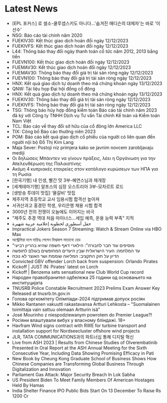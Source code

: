 # Latest News
-  [EPL 포커스] 로 셀소-쿨루셉스키도 아니다...'숨겨진 매디슨의 대체자'는 바로 '이 선수'
-  NSG: Báo cáo tài chính năm 2020
-  FUEKIV30: Kết thúc giao dịch hoán đổi ngày 12/12/2023
-  FUEKIVFS: Kết thúc giao dịch hoán đổi ngày 12/12/2023
-  L44: Thông báo thay đổi ngày thanh toán cổ tức năm 2012, 2013 bằng tiền
-  FUEVN100: Kết thúc giao dịch hoán đổi ngày 12/12/2023
-  FUEMAV30: Kết thúc giao dịch hoán đổi ngày 12/12/2023
-  FUEMAV30: Thông báo thay đổi giá trị tài sản ròng ngày 12/12/2023
-  FUEVN100: Thông báo thay đổi giá trị tài sản ròng ngày 12/12/2023
-  HNX: Kết quả giao dịch tự doanh theo mã chứng khoán ngày 13/12/2023
-  QNW: Tài liệu họp Đại hội đồng cổ đông
-  HNX: Kết quả giao dịch tự doanh theo mã chứng khoán ngày 13/12/2023
-  FUEKIV30: Thông báo thay đổi giá trị tài sản ròng ngày 12/12/2023
-  FUEKIVFS: Thông báo thay đổi giá trị tài sản ròng ngày 12/12/2023
-  TSG: Thông báo hủy hợp đồng kiểm toán Báo cáo tài chính năm 2023 đã ký với Công ty TNHH Dịch vụ Tư vấn Tài chính Kế toán và Kiểm toán Nam Việt
-  TCL: Báo cáo về thay đổi sở hữu của cổ đông lớn America LLC
-  TIX: Công bố Báo cáo thường niên 2023
-  POM: Báo cáo kết quả giao dịch cổ phiếu của người có liên quan đến người nội bộ Đỗ Thị Kim Lang
-  Maja Sever: Postoji niz primjera kako se javnim novcem zarobljavaju mediji
-  Οι δηλώσεις Μπάιντεν να γίνουν πράξεις, λέει η Οργάνωση για την Απελευθέρωση της Παλαιστίνης
-  Ακόμη 4 κυπριακές εταιρείες στον κατάλογο κυρώσεων των ΗΠΑ για τη Ρωσία
-  [한국기행] 내 인생, 빨간 맛 3부-혜연스님과 채개장
-  [세계테마기행] 알프스의 심장 오스트리아 3부-모차르트 로드
-  [생방송 투데이 맛집] ‘물갈비’ 맛집
-  제주지역 초등학교 교사 임용시험 합격선 높아져
-  서귀산과고 홍경민 학생, 우리은행 채용 시험 합격
-  3000년 전의 전쟁이 오늘에도 이어지는 비극
-  "제주도 추경 역대 처음 마이너스...세입 예측, 운용 능력 부족" 지적
-  حفل أسطوري لخطوبة إعلامية عربية شهيرة
-  Impractical Jokers Season 7 Streaming: Watch & Stream Online via HBO Max
-  অস্ট্রেলিয়া দলে দায়িত্ব পেলেন বিশ্বকাপ মাতানো হেড
-  "מוסיפים עוד חבר לחבורה": הילארי דאף חשפה שהיא בהריון רביעי
-  עד המלחמה: העיר הישראלית שבין היעדים המחופשים בעולם לחופשה
-  הדיון על חוק התקציב: המליאה שוממת ושר האוצר לא נוכח
-  Convicted GBV offender Lorch back from suspension: Orlando Pirates
-  Kickoff | JUST IN: Pirates' latest on Lorch
-  Kickoff | Benzema sets sensational new Club World Cup record
-  Народен правобранител одбележа 25 години од основањето на институцијата
-  TNUSRB Police Constable Recruitment 2023 Prelims Exam Answer Key Released at tnusrb.tn.gov.in
-  Голова оргкомітету Олімпіади-2024 підтримав допуск росіян
-  Mikko Rantanen vakuutti rakastavansa Artturi Lehkosta – "Suomalainen toimittaja vain sattuu olemaan Artturin isä"
-  José Mourinho z niespodziewanym powrotem do Premier League?!
-  Росіяни влаштували вибух у власному бліндажі. 18+
-  Havfram Wind signs contract with RWE for turbine transport and installation support for Nordseecluster offshore wind projects
-  JLR, TATA COMMUNICATIONS과의 파트너십 통해 디지털 혁신
-  Live from ASH 2023 | Results from Chinese Studies of Olverembatinib Presented in Oral Report at the ASH Annual Meeting for the Sixth Consecutive Year, Including Data Showing Promising Efficacy in Pati
-  New Book by Cheung Kong Graduate School of Business Shows How Chinese Companies are Transforming Global Business Through Digitalization and Innovation
-  Parliament Gas Attack: Major Security Breach In Lok Sabha
-  US President Biden To Meet Family Members Of American Hostages Held By Hamas
-  India Shelter Finance IPO Public Bids Start On 13 December To Raise Rs 1200 Cr
